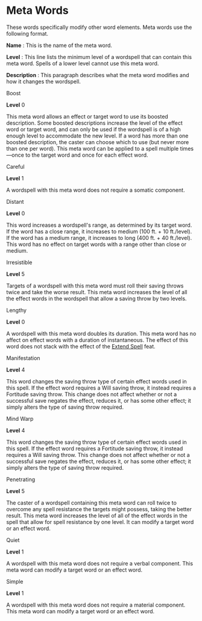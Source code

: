 # Meta Words

These words specifically modify other word elements. Meta words use the following format.

**Name** : This is the name of the meta word.

**Level** : This line lists the minimum level of a wordspell that can contain this meta word. Spells of a lower level cannot use this meta word.

**Description** : This paragraph describes what the meta word modifies and how it changes the wordspell.

Boost

**Level** 0

This meta word allows an effect or target word to use its boosted description. Some boosted descriptions increase the level of the effect word or target word, and can only be used if the wordspell is of a high enough level to accommodate the new level. If a word has more than one boosted description, the caster can choose which to use (but never more than one per word). This meta word can be applied to a spell multiple times—once to the target word and once for each effect word.

Careful

**Level** 1

A wordspell with this meta word does not require a somatic component.

Distant

**Level** 0

This word increases a wordspell's range, as determined by its target word. If the word has a close range, it increases to medium (100 ft. + 10 ft./level). If the word has a medium range, it increases to long (400 ft. + 40 ft./level). This word has no effect on target words with a range other than close or medium.

Irresistible

**Level** 5

Targets of a wordspell with this meta word must roll their saving throws twice and take the worse result. This meta word increases the level of all the effect words in the wordspell that allow a saving throw by two levels.

Lengthy

**Level** 0

A wordspell with this meta word doubles its duration. This meta word has no affect on effect words with a duration of instantaneous. The effect of this word does not stack with the effect of the [Extend Spell](/pathfinderRPG/prd/feats.html#_extend-spell) feat.

Manifestation

**Level** 4

This word changes the saving throw type of certain effect words used in this spell. If the effect word requires a Will saving throw, it instead requires a Fortitude saving throw. This change does not affect whether or not a successful save negates the effect, reduces it, or has some other effect; it simply alters the type of saving throw required.

Mind Warp

**Level** 4

This word changes the saving throw type of certain effect words used in this spell. If the effect word requires a Fortitude saving throw, it instead requires a Will saving throw. This change does not affect whether or not a successful save negates the effect, reduces it, or has some other effect; it simply alters the type of saving throw required.

Penetrating

**Level** 5

The caster of a wordspell containing this meta word can roll twice to overcome any spell resistance the targets might possess, taking the better result. This meta word increases the level of all of the effect words in the spell that allow for spell resistance by one level. It can modify a target word or an effect word.

Quiet

**Level** 1

A wordspell with this meta word does not require a verbal component. This meta word can modify a target word or an effect word.

Simple

**Level** 1

A wordspell with this meta word does not require a material component. This meta word can modify a target word or an effect word.

